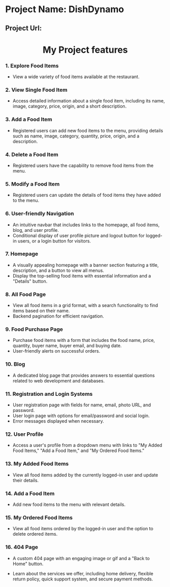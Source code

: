 <h1 >Project Name: DishDynamo</h1>
<h2>Project Url: </h2>

<h1 align='center'>My Project features</h1>

### 1. Explore Food Items

- View a wide variety of food items available at the restaurant.

### 2. View Single Food Item

- Access detailed information about a single food item, including its name, image, category, price, origin, and a short description.

### 3. Add a Food Item

- Registered users can add new food items to the menu, providing details such as name, image, category, quantity, price, origin, and a description.

### 4. Delete a Food Item

- Registered users have the capability to remove food items from the menu.

### 5. Modify a Food Item

- Registered users can update the details of food items they have added to the menu.

### 6. User-friendly Navigation

- An intuitive navbar that includes links to the homepage, all food items, blog, and user profile.
- Conditional display of user profile picture and logout button for logged-in users, or a login button for visitors.

### 7. Homepage

- A visually appealing homepage with a banner section featuring a title, description, and a button to view all menus.
- Display the top-selling food items with essential information and a "Details" button.

### 8. All Food Page

- View all food items in a grid format, with a search functionality to find items based on their name.
- Backend pagination for efficient navigation.

### 9. Food Purchase Page

- Purchase food items with a form that includes the food name, price, quantity, buyer name, buyer email, and buying date.
- User-friendly alerts on successful orders.

### 10. Blog

- A dedicated blog page that provides answers to essential questions related to web development and databases.

### 11. Registration and Login Systems

- User registration page with fields for name, email, photo URL, and password.
- User login page with options for email/password and social login.
- Error messages displayed when necessary.

### 12. User Profile

- Access a user's profile from a dropdown menu with links to "My Added Food Items," "Add a Food Item," and "My Ordered Food Items."

### 13. My Added Food Items

- View all food items added by the currently logged-in user and update their details.

### 14. Add a Food Item

- Add new food items to the menu with relevant details.

### 15. My Ordered Food Items

- View all food items ordered by the logged-in user and the option to delete ordered items.

### 16. 404 Page

- A custom 404 page with an engaging image or gif and a "Back to Home" button.

- Learn about the services we offer, including home delivery, flexible return policy, quick support system, and secure payment methods.
